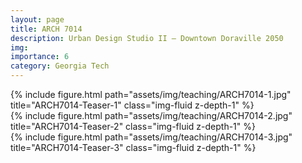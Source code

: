 ```yaml
---
layout: page
title: ARCH 7014
description: Urban Design Studio II — Downtown Doraville 2050
img: 
importance: 6
category: Georgia Tech
---
```



<div class="row justify-content-sm-center">
    <div class="col-sm-10 mt-3 mt-md-0">
        {% include figure.html path="assets/img/teaching/ARCH7014-1.jpg" title="ARCH7014-Teaser-1" class="img-fluid z-depth-1" %}
    </div>
     <div class="col-sm-10 mt-3 mt-md-0">
        {% include figure.html path="assets/img/teaching/ARCH7014-2.jpg" title="ARCH7014-Teaser-2" class="img-fluid z-depth-1" %}
    </div>
     <div class="col-sm-10 mt-3 mt-md-0">
        {% include figure.html path="assets/img/teaching/ARCH7014-3.jpg" title="ARCH7014-Teaser-3" class="img-fluid z-depth-1" %}
    </div>
</div>


